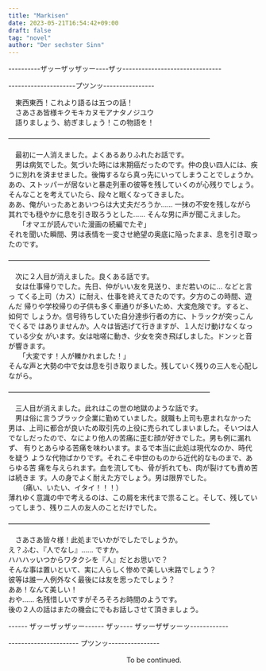 ```yaml
---
title: "Markisen"
date: 2023-05-21T16:54:42+09:00
draft: false
tag: "novel"
author: "Der sechster Sinn"
---
```


  
----------ザッーザッザッー----ザッ-------------------------------  
  
---------------------プツンッ----------------  
  
　東西東西！これより語るは五つの話！  
　さあさあ皆様キクモキカヌモアナタノジユウ  
　語りましょう、紡ぎましょう！この物語を！  
  
―――――――――――――――――――――――――――――  
  
　最初に一人消えました。よくあるありふれたお話です。  
　男は病気でした。気づいた時には末期癌だったのです。仲の良い四人には、疾うに別れを済ませました。後悔するなら真っ先にいってしまうことでしょうか。あの、ストッパーが居ないと暴走列車の彼等を残していくのが心残りでしょう。そんなことを考えていたら、段々と眠くなってきました。  
ああ、俺がいったあとあいつらは大丈夫だろうか…… 一抹の不安を残しながら 其れでも穏やかに息を引き取ろうとした…… そんな男に声が聞こえました。  
　　「オマエが読んでいた漫画の続編でたぞ」  
それを聞いた瞬間、男は表情を一変させ絶望の奥底に陥ったまま、息を引き取っ たのです。  
  
―――――――――――――――――――――――――――――  
  
　次に２人目が消えました。良くある話です。  
　女は仕事帰りでした。先日、仲がいい友を見送り、まだ若いのに… などと言っ てくる上司（カス）に耐え、仕事を終えてきたのです。夕方のこの時間、遊んだ 帰りや学校帰りの子供も多く車通りが多いため、大変危険です。すると、如何で しょうか。信号待ちしていた自分達歩行者の方に、トラックが突っこんでくるで はありませんか。人々は皆逃げて行きますが、１人だけ動けなくなっている少女 がいます。女は咄嗟に動き、少女を突き飛ばしました。ドンッと音が響きます。  
　　「大変です！人が轢かれました！」  
そんな声と大勢の中で女は息を引き取りました。残していく残りの三人を心配しながら。  
  
―――――――――――――――――――――――――――――  
  
　三人目が消えました。此れはこの世の地獄のような話です。  
　男は俗に言うブラック企業に勤めていました。就職も上司も恵まれなかった 男は、上司に都合が良いため取引先の上役に売られてしまいました。そいつは人 でなしだったので、なにより他人の苦痛に歪む顔が好きでした。男も例に漏れず、 有りとあらゆる苦痛を味わいます。まるで本当に此処は現代なのか、時代を疑う ような代物ばかりです。それこそ中世のものから近代的なものまで、あらゆる苦 痛を与えられます。血を流しても、骨が折れても、肉が裂けても責め苦は続きま す。人の身でよく耐えた方でしょう。男は限界でした。  
　　（痛い、いたい、イタイ！！！）  
薄れゆく意識の中で考えるのは、この屑を末代まで祟ること。そして、残してい ってしまう、残りニ人の友人のことだけでした。  
  
―――――――――――――――――――――――――――――  
  
　さあさあ皆々様！此処までいかがでしたでしょうか。  
え？ふむ、『人でなし』…… ですか。  
ハハハッいつからワタクシを『人』だとお思いで？  
そんな事は置いといて、実に人らしく惨めで美しい末路でしょう？  
彼等は誰一人例外なく最後には友を思ったでしょう？  
ああ！なんて美しい！  
おや…… 名残惜しいですがそろそろお時間のようです。  
後の２人の話はまたの機会にでもお話しさせて頂きましょう。  
  
  
------ ザッーザッザッー------ ザッ---- ザッーザザッーッ------------  
  
---------------------- プツンッ----------------  
  
  
  
　　　　　　　　　　　　　　　　　To be continued.  
